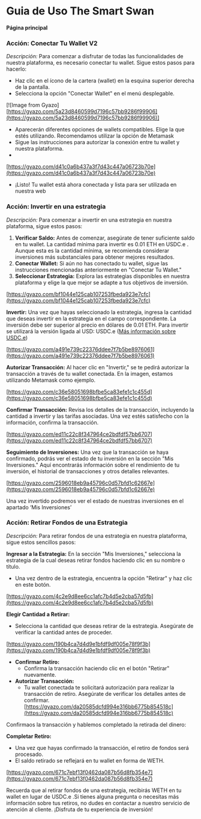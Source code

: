 # Guia de Uso The Smart Swan

**Página principal**

### **Acción: Conectar Tu Wallet V2**

_Descripción:_ Para comenzar a disfrutar de todas las funcionalidades de nuestra plataforma, es necesario conectar tu wallet. Sigue estos pasos para hacerlo:

- Haz clic en el ícono de la cartera (wallet) en la esquina superior derecha de la pantalla.
- Selecciona la opción "Conectar Wallet" en el menú desplegable.

[![Image from Gyazo][https://gyazo.com/5a23d8460599d7196c57bb9286f99906](https://gyazo.com/5a23d8460599d7196c57bb9286f99906)]

- Aparecerán diferentes opciones de wallets compatibles. Elige la que estés utilizando. Recomendamos utilizar la opción de Metamask
- Sigue las instrucciones para autorizar la conexión entre tu wallet y nuestra plataforma.
-

[https://gyazo.com/d41c0a6b437a3f7d43c447a06723b70e](https://gyazo.com/d41c0a6b437a3f7d43c447a06723b70e)

- ¡Listo! Tu wallet está ahora conectada y lista para ser utilizada en nuestra web

### **Acción: Invertir en una estrategia**

_Descripción:_ Para comenzar a invertir en una estrategia en nuestra plataforma, sigue estos pasos:

1. **Verificar Saldo:** Antes de comenzar, asegúrate de tener suficiente saldo en tu wallet. La cantidad mínima para invertir es 0.01 ETH en USDC.e . Aunque esta es la cantidad mínima, se recomienda considerar inversiones más substanciales para obtener mejores resultados.
2. **Conectar Wallet:** Si aún no has conectado tu wallet, sigue las instrucciones mencionadas anteriormente en "Conectar Tu Wallet."
3. **Seleccionar Estrategia:** Explora las estrategias disponibles en nuestra plataforma y elige la que mejor se adapte a tus objetivos de inversión.

[https://gyazo.com/bf1044e125cab107253fbeda923e7cfc](https://gyazo.com/bf1044e125cab107253fbeda923e7cfc)

**Invertir:** Una vez que hayas seleccionado la estrategia, ingresa la cantidad que deseas invertir en la estrategia en el campo correspondiente. La inversión debe ser superior al precio en dólares de 0.01 ETH. Para invertir se utilizará la versión ligada al USD: USDC.e ([Más información sobre USDC.e](https://investorsupport.securitize.io/hc/en-us/articles/7246257432599-USDC-e-vs-USDC-others#:~:text=the%20Avalanche%20Bridge.-,USDC.,to%20fiat%20currency%20with%20USDC.))

[https://gyazo.com/a491e739c22376ddee7f7b5be8976061](https://gyazo.com/a491e739c22376ddee7f7b5be8976061)

**Autorizar Transacción:** Al hacer clic en "Invertir," se te pedirá autorizar la transacción a través de tu wallet conectada. En la imagen, estamos utilizando Metamask como ejemplo.

[https://gyazo.com/c36e58051698bfbe5ca83efe1c1c455d](https://gyazo.com/c36e58051698bfbe5ca83efe1c1c455d)

**Confirmar Transacción:** Revisa los detalles de la transacción, incluyendo la cantidad a invertir y las tarifas asociadas. Una vez estés satisfecho con la información, confirma la transacción.

[https://gyazo.com/ed11c22c8f347964ce2bdfdf57bb6707](https://gyazo.com/ed11c22c8f347964ce2bdfdf57bb6707)

**Seguimiento de Inversiones:** Una vez que la transacción se haya confirmado, podrás ver el estado de tu inversión en la sección "Mis Inversiones." Aquí encontrarás información sobre el rendimiento de tu inversión, el historial de transacciones y otros detalles relevantes.

[https://gyazo.com/2596018eb9a45796c0d57bfd1c62667e](https://gyazo.com/2596018eb9a45796c0d57bfd1c62667e)

Una vez invertido podremos ver el estado de nuestras inversiones en el apartado ‘Mis Inversiones’

### **Acción: Retirar Fondos de una Estrategia**

_Descripción:_ Para retirar fondos de una estrategia en nuestra plataforma, sigue estos sencillos pasos:

**Ingresar a la Estrategia:** En la sección "Mis Inversiones," selecciona la estrategia de la cual deseas retirar fondos haciendo clic en su nombre o título.

- Una vez dentro de la estrategia, encuentra la opción "Retirar" y haz clic en este botón.

[https://gyazo.com/4c2e9d8ee6cc1afc7b4d5e2cba57d5fb](https://gyazo.com/4c2e9d8ee6cc1afc7b4d5e2cba57d5fb)

**Elegir Cantidad a Retirar:**

- Selecciona la cantidad que deseas retirar de la estrategia. Asegúrate de verificar la cantidad antes de proceder.

[https://gyazo.com/190b4ca7d4d9e1bfdf9df005e78f9f3b](https://gyazo.com/190b4ca7d4d9e1bfdf9df005e78f9f3b)

- **Confirmar Retiro:**
  - Confirma la transacción haciendo clic en el botón "Retirar" nuevamente.
- **Autorizar Transacción:**
  - Tu wallet conectada te solicitará autorización para realizar la transacción de retiro. Asegúrate de verificar los detalles antes de confirmar.
    [https://gyazo.com/da20585dcfd994e316bb6775b854518c](https://gyazo.com/da20585dcfd994e316bb6775b854518c)

Confirmaos la transacción y hablemos completado la retirada del dinero:

**Completar Retiro:**

- Una vez que hayas confirmado la transacción, el retiro de fondos será procesado.
- El saldo retirado se reflejará en tu wallet en forma de WETH.

[https://gyazo.com/671c7ebf13f0462da087b56d8fb354e7](https://gyazo.com/671c7ebf13f0462da087b56d8fb354e7)

Recuerda que al retirar fondos de una estrategia, recibirás WETH en tu wallet en lugar de USDC.e .Si tienes alguna pregunta o necesitas más información sobre tus retiros, no dudes en contactar a nuestro servicio de atención al cliente. ¡Disfruta de tu experiencia de inversión!
